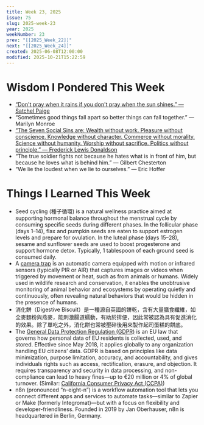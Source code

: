 ```yaml
---
title: Week 23, 2025
issue: 75
slug: 2025-week-23
year: 2025
weekNumber: 23
prev: "[[2025_Week_22]]"
next: "[[2025_Week_24]]"
created: 2025-06-08T12:00:00
modified: 2025-10-21T15:22:59
---
```


# Wisdom I Pondered This Week

* [“Don't pray when it rains if you don't pray when the sun shines.” — Satchel Paige](https://www.brainyquote.com/quotes/satchel_paige_107366)
* “Sometimes good things fall apart so better things can fall together.” — Marilyn Monroe
* [“The Seven Social Sins are: Wealth without work. Pleasure without conscience. Knowledge without character. Commerce without morality. Science without humanity. Worship without sacrifice. Politics without principle.” — Frederick Lewis Donaldson](https://www.goodreads.com/quotes/32234-the-seven-social-sins-are-wealth-without-work-pleasure-without)
* “The true soldier fights not because he hates what is in front of him, but because he loves what is behind him.” — Gilbert Chesterton
* “We lie the loudest when we lie to ourselves.” — Eric Hoffer

# Things I Learned This Week

* Seed cycling (種子循環) is a natural wellness practice aimed at supporting hormonal balance throughout the menstrual cycle by consuming specific seeds during different phases. In the follicular phase (days 1–14), flax and pumpkin seeds are eaten to support estrogen levels and prepare for ovulation. In the luteal phase (days 15–28), sesame and sunflower seeds are used to boost progesterone and support hormone detox. Typically, 1 tablespoon of each ground seed is consumed daily.
* A [camera trap](https://www.google.com/search?q=camera+trap) is an automatic camera equipped with motion or infrared sensors (typically PIR or AIR) that captures images or videos when triggered by movement or heat, such as from animals or humans. Widely used in wildlife research and conservation, it enables the unobtrusive monitoring of animal behavior and ecosystems by operating quietly and continuously, often revealing natural behaviors that would be hidden in the presence of humans.
* 消化餅（Digestive Biscuit）是一種源自英國的餅乾，含有大量膳食纖維，如全麥麵粉與燕麥，能刺激腸道蠕動，有助於排便，因此常被認為具有促進消化的效果。除了單吃之外，消化餅也常被壓碎後用來製作起司蛋糕的餅底。
* The [General Data Protection Regulation (GDPR)](https://gdpr-info.eu) is an EU law that governs how personal data of EU residents is collected, used, and stored. Effective since May 2018, it applies globally to any organization handling EU citizens’ data. GDPR is based on principles like data minimization, purpose limitation, accuracy, and accountability, and gives individuals rights such as access, rectification, erasure, and objection. It requires transparency and security in data processing, and non-compliance can lead to heavy fines—up to €20 million or 4% of global turnover. (Similar: [California Consumer Privacy Act (CCPA)](https://oag.ca.gov/privacy/ccpa))
* n8n (pronounced “n-eight-n”) is a workflow automation tool that lets you connect different apps and services to automate tasks—similar to Zapier or Make (formerly Integromat)—but with a focus on flexibility and developer-friendliness. Founded in 2019 by Jan Oberhauser, n8n is headquartered in Berlin, Germany.
